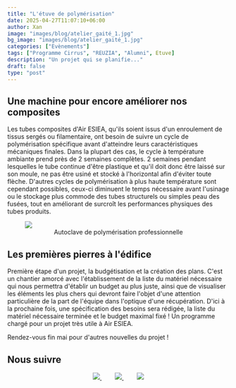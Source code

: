 ```yaml
---
title: "L'étuve de polymérisation"
date: 2025-04-27T11:07:10+06:00
author: Xan
image: "images/blog/atelier_gaité_1.jpg"
bg_image: "images/blog/atelier_gaité_1.jpg"
categories: ["Evènements"]
tags: ["Programme Cirrus", "REUZIA", "Alumni", Etuve]
description: "Un projet qui se planifie..."
draft: false
type: "post"
---
```


## Une machine pour encore améliorer nos composites

Les tubes composites d'Air ESIEA, qu'ils soient issus d'un enroulement de tissus sergés ou filamentaire, ont besoin de suivre un cycle de polymérisation spécifique avant d'atteindre leurs caractéristiques mécaniques finales. Dans la plupart des cas, le cycle à température ambiante prend près de 2 semaines complètes. 2 semaines pendant lesquelles le tube continue d'être plastique et qu'il doit donc être laissé sur son moule, ne pas être usiné et stocké à l'horizontal afin d'éviter toute flèche.
D'autres cycles de polymérisation à plus haute température sont cependant possibles, ceux-ci diminuent le temps nécessaire avant l'usinage ou le stockage plus commode des tubes structurels ou simples peau des fusées, tout en améliorant de surcroît les performances physiques des tubes produits.

<figure>
  <a href="/images/blog/autoclave.jpg"><img class="img-responsive" src="/images/blog/autoclave.jpg" /></a>
  <figcaption><center>Autoclave de polymérisation professionnelle</center></figcaption>
</figure>


## Les premières pierres à l'édifice 

Première étape d'un projet, la budgétisation et la création des plans. C'est un chantier amorcé avec l'établissement de la liste du matériel nécessaire qui nous permettra d'établir un budget au plus juste, ainsi que de visualiser les éléments les plus chers qui devront faire l'objet d'une attention particulière de la part de l'équipe dans l'optique d'une récupération. 
D'ici à la prochaine fois, une spécification des besoins sera rédigée, la liste du matériel nécessaire terminée et le budget maximal fixé ! Un programme chargé pour un projet très utile à Air ESIEA.

Rendez-vous fin mai pour d'autres nouvelles du projet !


## Nous suivre 

<center>
  <a href="https://www.facebook.com/airesiea/" style="margin-right: 30px;">
    <img src="/images/newsletter/facebook.png" />
  </a>
  <a href="https://www.instagram.com/air.esiea.fr/" style="margin-right: 30px;">
    <img src="/images/newsletter/insta-19.png" />
  </a>
  <a href="https://www.linkedin.com/company/19086534/">
    <img src="/images/newsletter/linkedin.png" />
  </a>
</center>
